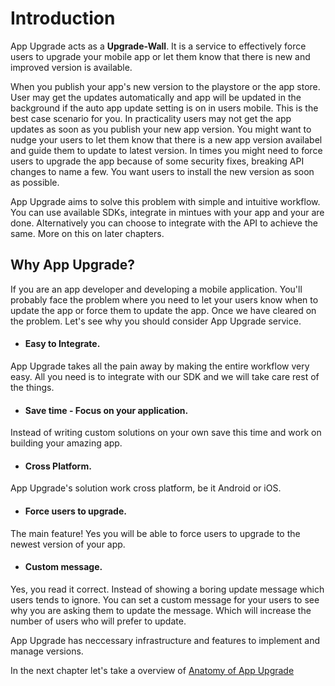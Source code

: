 # Introduction

App Upgrade acts as a **Upgrade-Wall**. It is a service to effectively force users to upgrade your mobile app or let them know that there is new and improved version is available.

When you publish your app's new version to the playstore or the app store. User may get the updates automatically and app will be updated in the background if the auto app update setting is on in users mobile.
This is the best case scenario for you.
In practicality users may not get the app updates as soon as you publish your new app version. You might want to nudge your users to let them know that there is a new app version availabel and guide them to update to latest version.
In times you might need to force users to upgrade the app because of some security fixes, breaking API changes to name a few. You want users to install the new version as soon as possible.

App Upgrade aims to solve this problem with simple and intuitive workflow. You can use available SDKs, integrate in mintues with your app and your are done. Alternatively you can choose to integrate with the API to achieve the same.
More on this on later chapters.

## Why App Upgrade?
If you are an app developer and developing a mobile application. You'll probably face the problem where you need to let your users know when to update the app or force them to update the app. Once we have cleared on the problem. Let's see why you should consider App Upgrade service.

- #### Easy to Integrate.
App Upgrade takes all the pain away by making the entire workflow very easy. All you need is to integrate with our SDK and we will take care rest of the things.

- #### Save time - Focus on your application.
Instead of writing custom solutions on your own save this time and work on building your amazing app.

- #### Cross Platform.
App Upgrade's solution work cross platform, be it Android or iOS.

- #### Force users to upgrade.
The main feature! Yes you will be able to force users to upgrade to the newest version of your app.

- #### Custom message.
Yes, you read it correct. Instead of showing a boring update message which users tends to ignore. You can set a custom message for your users to see why you are asking them to update the message. Which will increase the number of users who will prefer to update.

App Upgrade has neccessary infrastructure and features to implement and manage versions.

In the next chapter let's take a overview of [Anatomy of App Upgrade](anatomy.md)
